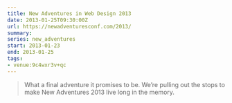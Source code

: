 ```yaml
---
title: New Adventures in Web Design 2013
date: 2013-01-25T09:30:00Z
url: https://newadventuresconf.com/2013/
summary:
series: new_adventures
start: 2013-01-23
end: 2013-01-25
tags:
- venue:9c4wxr3v+qc
---
```

> What a final adventure it promises to be. We’re pulling out the stops to make New Adventures 2013 live long in the memory.
